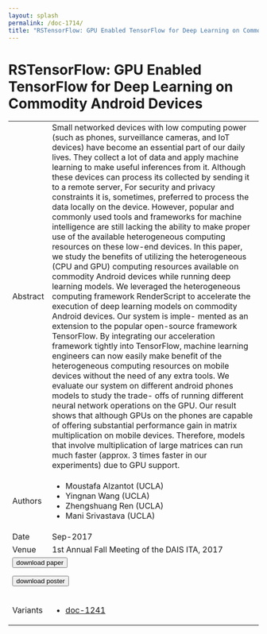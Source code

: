 ```yaml
---
layout: splash
permalink: /doc-1714/
title: "RSTensorFlow: GPU Enabled TensorFlow for Deep Learning on Commodity Android Devices"
---
```


# RSTensorFlow: GPU Enabled TensorFlow for Deep Learning on Commodity Android Devices

<table>
    <tbody>
    <tr>
        <td>Abstract</td>
        <td>Small networked devices with low computing power (such as phones, surveillance cameras, and IoT devices) have become an essential part of our daily lives. They collect a lot of data and apply machine learning to make useful inferences from it. Although these devices can process its collected by sending it to a remote server, For security and privacy constraints it is, sometimes, preferred to process the data locally on the device. However, popular and commonly used tools and frameworks for machine intelligence are still lacking the ability to make proper use of the available heterogeneous computing resources on these low-end devices. In this paper, we study the benefits of utilizing the heterogeneous (CPU and GPU) computing resources available on commodity Android devices while running deep learning models. We leveraged the heterogeneous computing framework RenderScript to accelerate the execution of deep learning models on commodity Android devices. Our system is imple- mented as an extension to the popular open-source framework TensorFlow. By integrating our acceleration framework tightly into TensorFlow, machine learning engineers can now easily make benefit of the heterogeneous computing resources on mobile devices without the need of any extra tools. We evaluate our system on different android phones models to study the trade- offs of running different neural network operations on the GPU. Our result shows that although GPUs on the phones are capable of offering substantial performance gain in matrix multiplication on mobile devices. Therefore, models that involve multiplication of large matrices can run much faster (approx. 3 times faster in our experiments) due to GPU support.</td>
    </tr>
    <tr>
        <td>Authors</td>
        <td>
            <ul>
                <li>Moustafa Alzantot (UCLA)</li>
                <li>Yingnan Wang (UCLA)</li>
                <li>Zhengshuang Ren (UCLA)</li>
                <li>Mani Srivastava (UCLA)</li>
            </ul>
        </td>
    </tr>
    <tr>
        <td>Date</td>
        <td>Sep-2017</td>
    </tr>
    <tr>
        <td>Venue</td>
        <td>1st Annual Fall Meeting of the DAIS ITA, 2017</td>
    </tr>
        <tr>
            <td colspan="2">
                <form method="get" action="https://dais-ita.org/sites/default/files/S_038-paper.pdf">
                    <button type="submit">download paper</button>
                </form>
                <form method="get" action="https://dais-ita.org/sites/default/files/S_038-poster.pdf">
                    <button type="submit">download poster</button>
                </form>
            </td>
        </tr>
        <tr>
            <td>Variants</td>
            <td>
                <ul>
                    <li><a href="\doc-1241\">doc-1241</a></li>
                </ul>
            </td>
        </tr>
    </tbody>
</table>
